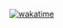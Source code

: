 [![wakatime](https://wakatime.com/badge/user/3cfa7da1-fb5a-4499-89c2-7141751700e2/project/fd293bbb-3908-46da-b55a-75f48cbe2c59.svg)](https://wakatime.com/badge/user/3cfa7da1-fb5a-4499-89c2-7141751700e2/project/fd293bbb-3908-46da-b55a-75f48cbe2c59)